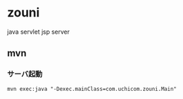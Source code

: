 # zouni
java servlet jsp server

## mvn
### サーバ起動
```
mvn exec:java "-Dexec.mainClass=com.uchicom.zouni.Main"
```
